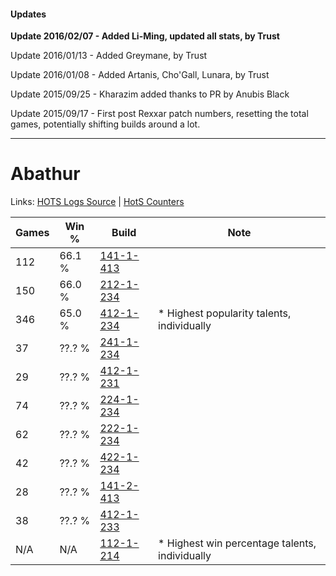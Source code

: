 #### Updates
**Update 2016/02/07 - Added Li-Ming, updated all stats, by Trust**

Update 2016/01/13 - Added Greymane, by Trust

Update 2016/01/08 - Added Artanis, Cho'Gall, Lunara, by Trust

Update 2015/09/25 - Kharazim added thanks to PR by Anubis Black

Update 2015/09/17 - First post Rexxar patch numbers, resetting the total games, potentially shifting builds around a lot.

***

# Abathur

Links: [HOTS Logs Source](https://www.hotslogs.com/Sitewide/HeroDetails?Hero=Abathur) | [HotS Counters](http://hotscounters.com/#/hero/Abathur)

Games  | Win %  | Build     | Note
-----  | -----  | -----     | ----
112    | 66.1 % | [141-1-413](http://www.heroesfire.com/hots/talent-calculator/abathur#hX_L) | 
150    | 66.0 % | [212-1-234](http://www.heroesfire.com/hots/talent-calculator/abathur#kFII) | 
346    | 65.0 % | [412-1-234](http://www.heroesfire.com/hots/talent-calculator/abathur#rtaI) | * Highest popularity talents, individually
37     | ??.? % | [241-1-234](http://www.heroesfire.com/hots/talent-calculator/abathur#lM5Y) | 
29     | ??.? % | [412-1-231](http://www.heroesfire.com/hots/talent-calculator/abathur#rtaF) | 
74     | ??.? % | [224-1-234](http://www.heroesfire.com/hots/talent-calculator/abathur#kibI) | 
62     | ??.? % | [222-1-234](http://www.heroesfire.com/hots/talent-calculator/abathur#kdio) | 
42     | ??.? % | [422-1-234](http://www.heroesfire.com/hots/talent-calculator/abathur#sF-o) | 
28     | ??.? % | [141-2-413](http://www.heroesfire.com/hots/talent-calculator/abathur#hYEz) | 
38     | ??.? % | [412-1-233](http://www.heroesfire.com/hots/talent-calculator/abathur#rtaH) | 
N/A    | N/A    | [112-1-214](http://www.heroesfire.com/hots/talent-calculator/abathur#gR8-) | * Highest win percentage talents, individually
